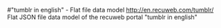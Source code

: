 #"tumblr in english" - Flat file data model
http://en.recuweb.com/tumblr/
Flat JSON file data model of the recuweb portal "tumblr in english"
